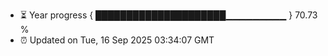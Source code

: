 - ⏳ Year progress { █████████████████████▁▁▁▁▁▁▁▁▁ } 70.73 %
- ⏰ Updated on Tue, 16 Sep 2025 03:34:07 GMT

